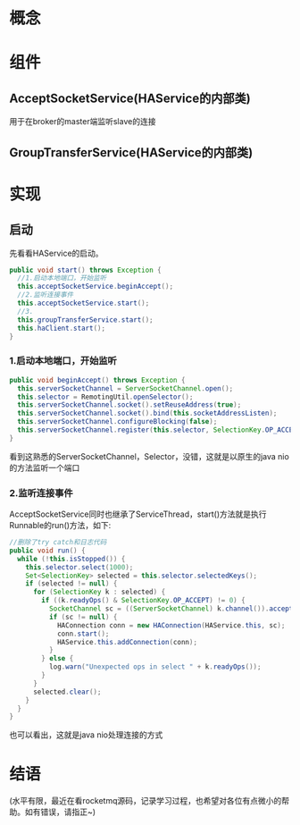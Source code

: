 # 概念

# 组件

## AcceptSocketService(HAService的内部类)

用于在broker的master端监听slave的连接

## GroupTransferService(HAService的内部类)



# 实现

## 启动

先看看HAService的启动。

```java
public void start() throws Exception {
  //1.启动本地端口，开始监听
  this.acceptSocketService.beginAccept();
  //2.监听连接事件
  this.acceptSocketService.start();
  //3.
  this.groupTransferService.start();
  this.haClient.start();
}
```

### 1.启动本地端口，开始监听

```java
public void beginAccept() throws Exception {
  this.serverSocketChannel = ServerSocketChannel.open();
  this.selector = RemotingUtil.openSelector();
  this.serverSocketChannel.socket().setReuseAddress(true);
  this.serverSocketChannel.socket().bind(this.socketAddressListen);
  this.serverSocketChannel.configureBlocking(false);
  this.serverSocketChannel.register(this.selector, SelectionKey.OP_ACCEPT);
}
```

看到这熟悉的ServerSocketChannel，Selector，没错，这就是以原生的java nio的方法监听一个端口

### 2.监听连接事件

AcceptSocketService同时也继承了ServiceThread，start()方法就是执行Runnable的run()方法，如下:

```java
//删除了try catch和日志代码
public void run() {
  while (!this.isStopped()) {
    this.selector.select(1000);
    Set<SelectionKey> selected = this.selector.selectedKeys();
    if (selected != null) {
      for (SelectionKey k : selected) {
        if ((k.readyOps() & SelectionKey.OP_ACCEPT) != 0) {
          SocketChannel sc = ((ServerSocketChannel) k.channel()).accept();
          if (sc != null) {
            HAConnection conn = new HAConnection(HAService.this, sc);
            conn.start();
            HAService.this.addConnection(conn);
          }
        } else {
          log.warn("Unexpected ops in select " + k.readyOps());
        }
      }
      selected.clear();
    }
  }
}
```

也可以看出，这就是java nio处理连接的方式

# 结语



(水平有限，最近在看rocketmq源码，记录学习过程，也希望对各位有点微小的帮助。如有错误，请指正~)


